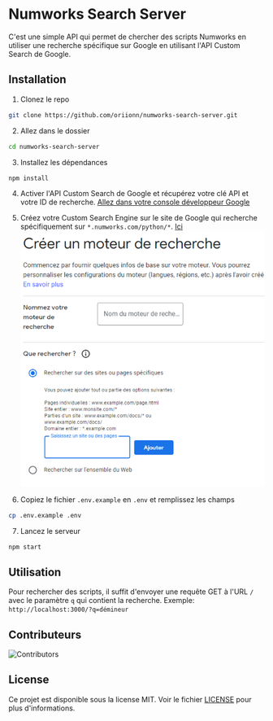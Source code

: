 # Numworks Search Server
C'est une simple API qui permet de chercher des scripts Numworks en utiliser une recherche spécifique sur Google en utilisant l'API Custom Search de Google.

## Installation
1. Clonez le repo
```bash
git clone https://github.com/oriionn/numworks-search-server.git
```

2. Allez dans le dossier
```bash
cd numworks-search-server
```

3. Installez les dépendances
```bash
npm install
```

4. Activer l'API Custom Search de Google et récupérez votre clé API et votre ID de recherche.
[Allez dans votre console développeur Google](https://console.cloud.google.com/apis/api/customsearch.googleapis.com)

5. Créez votre Custom Search Engine sur le site de Google qui recherche spécifiquement sur `*.numworks.com/python/*`.
[Ici](https://programmablesearchengine.google.com/controlpanel/create)
![create_cse.png](docs/create_cse.png)

6. Copiez le fichier `.env.example` en `.env` et remplissez les champs
```bash
cp .env.example .env
```

7. Lancez le serveur
```bash
npm start
```

## Utilisation
Pour rechercher des scripts, il suffit d'envoyer une requête GET à l'URL `/` avec le paramètre `q` qui contient la recherche.
Exemple: `http://localhost:3000/?q=démineur`

## Contributeurs
![Contributors](https://contrib.rocks/image?repo=oriionn/numworks-search-server)

## License
Ce projet est disponible sous la license MIT. Voir le fichier [LICENSE](LICENSE) pour plus d'informations.